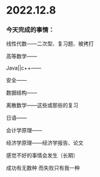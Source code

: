 # 2022.12.8

### 今天完成的事情：

线性代数——二次型、复习题、被拷打

高等数学——

Java||c++——

安全——

数据结构——

离散数学——这些或那些的复习

日语——

会计学原理——

经济学原理——经济学报告、论文

感觉不好的事情会发生（长期）

成功有无数种 而失败只有我一种

